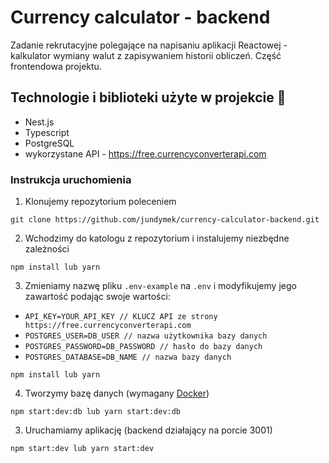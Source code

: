 # Currency calculator - backend

Zadanie rekrutacyjne polegające na napisaniu aplikacji Reactowej - kalkulator wymiany walut z zapisywaniem historii obliczeń. Część frontendowa projektu.

## Technologie i biblioteki użyte w projekcie 🚀

- Nest.js
- Typescript
- PostgreSQL
- wykorzystane API - https://free.currencyconverterapi.com

### Instrukcja uruchomienia

1. Klonujemy repozytorium poleceniem

```
git clone https://github.com/jundymek/currency-calculator-backend.git
```

2. Wchodzimy do katologu z repozytorium i instalujemy niezbędne zależności

```
npm install lub yarn
```

3. Zmieniamy nazwę pliku `.env-example` na `.env` i modyfikujemy jego zawartość podając swoje wartości:

- `API_KEY=YOUR_API_KEY // KLUCZ API ze strony https://free.currencyconverterapi.com`
- `POSTGRES_USER=DB_USER // nazwa użytkownika bazy danych`
- `POSTGRES_PASSWORD=DB_PASSWORD // hasło do bazy danych`
- `POSTGRES_DATABASE=DB_NAME // nazwa bazy danych`

```
npm install lub yarn
```

4. Tworzymy bazę danych (wymagany [Docker](https://www.docker.com))

```
npm start:dev:db lub yarn start:dev:db
```

3. Uruchamiamy aplikację (backend działający na porcie 3001)

```
npm start:dev lub yarn start:dev
```
